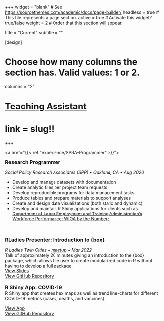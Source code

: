 +++
widget = "blank"  # See https://sourcethemes.com/academic/docs/page-builder/
headless = true  # This file represents a page section.
active = true  # Activate this widget? true/false
weight = 2  # Order that this section will appear.

title = "Current"
subtitle = ""

[design]
  # Choose how many columns the section has. Valid values: 1 or 2.
  columns = "2"

# <a href="current/teaching-assistant"> Teaching Assistant </a> 
# link = slug!! 
+++

<a href="{{< ref "experience/SPRA-Programmer" >}}">
<h3 
style="
margin:0px 0px 0px 0px;
padding: 0px 0px 0px 0px;
">
Research Programmer  
</h3> 
</a>

*Social Policy Research Associates (SPR) • Oakland, CA • Aug 2020*  
- Develop and manage datasets with documentation 
- Create analytic files per project team requests
- Develop reproducible programs for data management tasks
- Produce tables and prepare materials to support analyses 
- Create and design data visualizations (both static and dynamic) 
- Develop and maintain R Shiny applications for clients such as [Department of Labor Employment and Training Administration’s Workforce Performance: WIOA by the Numbers](https://www.dol.gov/agencies/eta/performance/results/interactive-data-analysis) 
<br>
<h3 
style="
margin:18px 0px 0px 0px;
padding: 0px 0px 0px 0px;
">
RLadies Presenter: Introduction to {box}
</h3> 

*R Ladies Twin Cities • [meetup](https://www.meetup.com/rladies-tc/events/284010281/?_xtd=gatlbWFpbF9jbGlja9oAJGRjMjIxYTM4LWEwZjQtNDE2OS04NmU3LWU0ZWFhZDg2MDgwNQ) • Mar 2022*  
Talk of approximately 20 minutes giving an introduction to the {box} package, which allows the user to create modularized code in R without having to develop a full package.  
[View Slides](https://MarEichler.github.io/rladies_box_intro/)  
[View GitHub Repository](https://github.com/MarEichler/rladies_box_intro)


<h3 
style="
margin:18px 0px 0px 0px;
padding: 0px 0px 0px 0px;
">
R Shiny App: COVID-19
</h3> 
R Shiny app that creates hex maps as well as trend line-charts for different COVID-19 metrics (cases, deaths, and vaccines).  

[View App](https://mareichler.shinyapps.io/covid19/)  
[View GitHub Repository](https://github.com/MarEichler/covid19_app)




<!-- image and files for home page should be in the static folder -->



